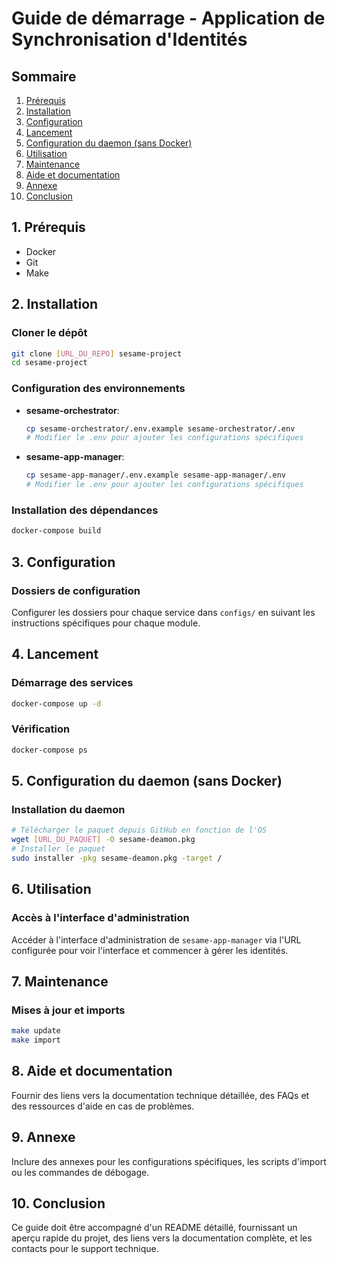 
# Guide de démarrage - Application de Synchronisation d'Identités

## Sommaire

1. [Prérequis](#1-prérequis)
2. [Installation](#2-installation)
3. [Configuration](#3-configuration)
4. [Lancement](#4-lancement)
5. [Configuration du daemon (sans Docker)](#5-configuration-du-daemon-sans-docker)
6. [Utilisation](#6-utilisation)
7. [Maintenance](#7-maintenance)
8. [Aide et documentation](#8-aide-et-documentation)
9. [Annexe](#9-annexe)
10. [Conclusion](#10-conclusion)

## 1. Prérequis

- Docker
- Git
- Make

## 2. Installation

### Cloner le dépôt

```bash
git clone [URL_DU_REPO] sesame-project
cd sesame-project
```

### Configuration des environnements

- **sesame-orchestrator**:
  ```bash
  cp sesame-orchestrator/.env.example sesame-orchestrator/.env
  # Modifier le .env pour ajouter les configurations spécifiques
  ```
- **sesame-app-manager**:
  ```bash
  cp sesame-app-manager/.env.example sesame-app-manager/.env
  # Modifier le .env pour ajouter les configurations spécifiques
  ```

### Installation des dépendances

```bash
docker-compose build
```

## 3. Configuration

### Dossiers de configuration

Configurer les dossiers pour chaque service dans `configs/` en suivant les instructions spécifiques pour chaque module.

## 4. Lancement

### Démarrage des services

```bash
docker-compose up -d
```

### Vérification

```bash
docker-compose ps
```

## 5. Configuration du daemon (sans Docker)

### Installation du daemon

```bash
# Télécharger le paquet depuis GitHub en fonction de l'OS
wget [URL_DU_PAQUET] -O sesame-deamon.pkg
# Installer le paquet
sudo installer -pkg sesame-deamon.pkg -target /
```

## 6. Utilisation

### Accès à l'interface d'administration

Accéder à l'interface d'administration de `sesame-app-manager` via l'URL configurée pour voir l'interface et commencer à gérer les identités.

## 7. Maintenance

### Mises à jour et imports

```bash
make update
make import
```

## 8. Aide et documentation

Fournir des liens vers la documentation technique détaillée, des FAQs et des ressources d'aide en cas de problèmes.

## 9. Annexe

Inclure des annexes pour les configurations spécifiques, les scripts d'import ou les commandes de débogage.

## 10. Conclusion

Ce guide doit être accompagné d'un README détaillé, fournissant un aperçu rapide du projet, des liens vers la documentation complète, et les contacts pour le support technique.
